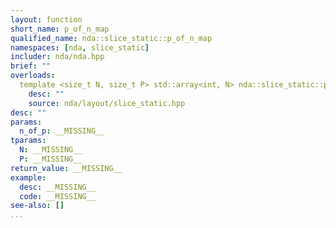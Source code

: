 ```yaml
---
layout: function
short_name: p_of_n_map
qualified_name: nda::slice_static::p_of_n_map
namespaces: [nda, slice_static]
includer: nda/nda.hpp
brief: ""
overloads:
  template <size_t N, size_t P> std::array<int, N> nda::slice_static::p_of_n_map(const std::array<int, P> & n_of_p):
    desc: ""
    source: nda/layout/slice_static.hpp
desc: ""
params:
  n_of_p: __MISSING__
tparams:
  N: __MISSING__
  P: __MISSING__
return_value: __MISSING__
example:
  desc: __MISSING__
  code: __MISSING__
see-also: []
...
```


